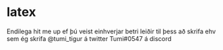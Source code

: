 # latex
Endilega hit me up ef þú veist einhverjar betri leiðir til þess að skrifa ehv sem ég skrifa
@tumi_tigur á twitter
Tumi#0547 á discord
